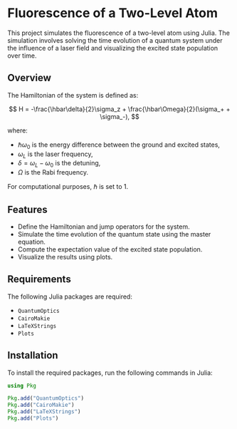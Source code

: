 # Fluorescence of a Two-Level Atom

This project simulates the fluorescence of a two-level atom using Julia. The simulation involves solving the time evolution of a quantum system under the influence of a laser field and visualizing the excited state population over time.

## Overview

The Hamiltonian of the system is defined as:

$$
H = -\frac{\hbar\delta}{2}\sigma_z + \frac{\hbar\Omega}{2}(\sigma_+ + \sigma_-),
$$

where:
- $\hbar\omega_0$ is the energy difference between the ground and excited states,
- $\omega_L$ is the laser frequency,
- $\delta = \omega_L - \omega_0$ is the detuning,
- $\Omega$ is the Rabi frequency.

For computational purposes, $\hbar$ is set to 1.

## Features

- Define the Hamiltonian and jump operators for the system.
- Simulate the time evolution of the quantum state using the master equation.
- Compute the expectation value of the excited state population.
- Visualize the results using plots.

## Requirements

The following Julia packages are required:
- `QuantumOptics`
- `CairoMakie`
- `LaTeXStrings`
- `Plots`

## Installation

To install the required packages, run the following commands in Julia:

```julia
using Pkg

Pkg.add("QuantumOptics")
Pkg.add("CairoMakie")
Pkg.add("LaTeXStrings")
Pkg.add("Plots")
